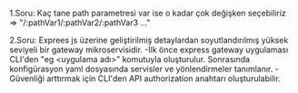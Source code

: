 1.Soru:
  Kaç tane path parametresi var ise o kadar çok değişken seçebiliriz => "/:pathVar1/:pathVar2/:pathVar3 ..."

2.Soru:
  Exprees js üzerine geliştirilmiş detaylardan soyutlandırılmış yüksek seviyeli bir gateway mikroservisidir.
  -İlk önce express gateway uygulaması CLI'den "eg <uygulama adı>" komutuyla oluşturulur. Sonrasında konfigürasyon yaml dosyasında servisler ve yönlendirmeler tanımlanır.
  -Güvenliği arttırmak için CLI'den API authorization anahtarı oluşturulabilir.
